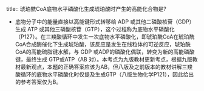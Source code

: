 title:: 琥珀酰CoA底物水平磷酸化生成琥珀酸时产生的高能化合物是?

- 底物分子中的能量直接以高能键形式转移给 ADP 或其他二磷酸核苷（GDP）生成 ATP 或其他三磷酸核苷（GTP），这个过程称为底物水平磷酸化（P127）。在三羧酸循环中发生一次底物水平磷酸化，即琥珀酰CoA在琥珀酰CoA合成酶催化下生成琥珀酸，该反应是发生在线粒体的可逆反应，琥珀酰CoA的高能硫脂键水解，与 GDP 或ADP的磷酸化偶联，转变为新的高能磷酸键，最终生成 GTP或ATP（AB 对）。本考点为九版教材更新考点，根据九版教材最新观点，本题的正确答案应该为AB，但八版及之前版本的教材讲解三羧酸循环的底物水平磷酸化时仅提及生成GTP（八版生物化学P121），因此给出的参考答案仅为B。